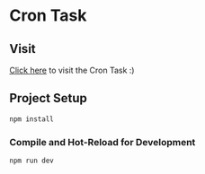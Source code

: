 # Cron Task

## Visit

[Click here](cron-task.vercel.app) to visit the Cron Task :)

## Project Setup

```sh
npm install
```

### Compile and Hot-Reload for Development

```sh
npm run dev
```

